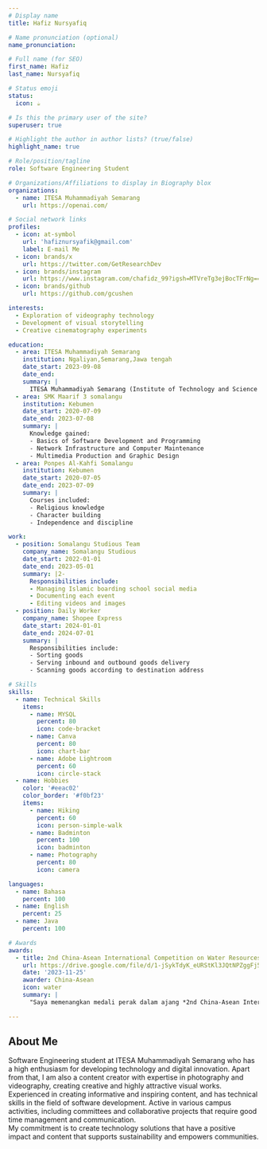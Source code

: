 ```yaml
---
# Display name
title: Hafiz Nursyafiq

# Name pronunciation (optional)
name_pronunciation: 

# Full name (for SEO)
first_name: Hafiz
last_name: Nursyafiq

# Status emoji
status:
  icon: ☕️

# Is this the primary user of the site?
superuser: true

# Highlight the author in author lists? (true/false)
highlight_name: true

# Role/position/tagline
role: Software Engineering Student

# Organizations/Affiliations to display in Biography blox
organizations:
  - name: ITESA Muhammadiyah Semarang
    url: https://openai.com/

# Social network links
profiles:
  - icon: at-symbol
    url: 'hafiznursyafik@gmail.com'
    label: E-mail Me
  - icon: brands/x
    url: https://twitter.com/GetResearchDev
  - icon: brands/instagram
    url: https://www.instagram.com/chafidz_99?igsh=MTVreTg3ejBocTFrNg==
  - icon: brands/github
    url: https://github.com/gcushen

interests:
  - Exploration of videography technology
  - Development of visual storytelling 
  - Creative cinematography experiments

education:
  - area: ITESA Muhammadiyah Semarang
    institution: Ngaliyan,Semarang,Jawa tengah
    date_start: 2023-09-08
    date_end: 
    summary: |
      ITESA Muhammadiyah Semarang (Institute of Technology and Science Muhammadiyah Semarang) is a higher education institution focused on the development of science and technology based on Islamic values. ITESA offers various study programs in technology, science, and management designed to produce high-quality graduates who are competitive in the job market. The campus is also active in student activities, research, and community service to support sustainable development.
  - area: SMK Maarif 3 somalangu
    institution: Kebumen
    date_start: 2020-07-09
    date_end: 2023-07-08
    summary: |
      Knowledge gained:
      - Basics of Software Development and Programming
      - Network Infrastructure and Computer Maintenance
      - Multimedia Production and Graphic Design
  - area: Ponpes Al-Kahfi Somalangu
    institution: Kebumen
    date_start: 2020-07-05
    date_end: 2023-07-09
    summary: |
      Courses included:
      - Religious knowledge
      - Character building
      - Independence and discipline

work:
  - position: Somalangu Studious Team
    company_name: Somalangu Studious
    date_start: 2022-01-01
    date_end: 2023-05-01
    summary: |2-
      Responsibilities include:
      - Managing Islamic boarding school social media
      - Documenting each event
      - Editing videos and images
  - position: Daily Worker
    company_name: Shopee Express
    date_start: 2024-01-01
    date_end: 2024-07-01
    summary: |
      Responsibilities include:
      - Sorting goods
      - Serving inbound and outbound goods delivery
      - Scanning goods according to destination address

# Skills
skills:
  - name: Technical Skills
    items:
      - name: MYSQL
        percent: 80
        icon: code-bracket
      - name: Canva
        percent: 80
        icon: chart-bar
      - name: Adobe Lightroom
        percent: 60
        icon: circle-stack
  - name: Hobbies
    color: '#eeac02'
    color_border: '#f0bf23'
    items:
      - name: Hiking
        percent: 60
        icon: person-simple-walk
      - name: Badminton
        percent: 100
        icon: badminton
      - name: Photography
        percent: 80
        icon: camera

languages:
  - name: Bahasa
    percent: 100
  - name: English
    percent: 25
  - name: Java
    percent: 100

# Awards
awards:
  - title: 2nd China-Asean International Competition on Water Resources and Electric Power
    url: https://drive.google.com/file/d/1-jSykTdyK_eURStKl3JQtNPZggFj5ltF/view?usp=drivesdk
    date: '2023-11-25'
    awarder: China-Asean
    icon: water
    summary: |
      "Saya memenangkan medali perak dalam ajang *2nd China-Asean International Competition on Water Resources and Electric Power*."

---
```


## About Me

Software Engineering student at ITESA Muhammadiyah Semarang who has a high enthusiasm for developing technology and digital innovation. Apart from that, I am also a content creator with expertise in photography and videography, creating creative and highly attractive visual works.  
Experienced in creating informative and inspiring content, and has technical skills in the field of software development. Active in various campus activities, including committees and collaborative projects that require good time management and communication.  
My commitment is to create technology solutions that have a positive impact and content that supports sustainability and empowers communities.
